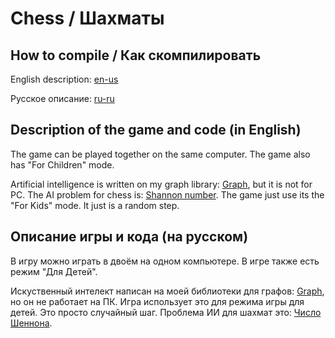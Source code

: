 # Chess / Шахматы

## How to compile / Как скомпилировать


English description: [en-us](docs/en-us/README.md)

Русское описание: [ru-ru](docs/ru-ru/README.md)

## Description of the game and code (in English)

The game can be played together on the same computer. The game also has "For Children" mode.

Artificial intelligence is written on my graph library: [Graph](https://github.com/DmitriySidyakin/Graph ), but it is not for PC. The AI problem for chess is: [Shannon number](https://en.wikipedia.org/wiki/Shannon_number).
The game just use its the "For Kids" mode. It just is a random step. 

## Описание игры и кода (на русском)

В игру можно играть в двоём на одном компьютере. В игре также есть режим "Для Детей".

Искуственный интелект написан на моей библиотеки для графов: [Graph](https://github.com/DmitriySidyakin/Graph), но он не работает на ПК.
Игра использует это для режима игры для детей. Это просто случайный шаг. Проблема ИИ для шахмат это: [Число Шеннона](https://ru.wikipedia.org/wiki/%D0%A7%D0%B8%D1%81%D0%BB%D0%BE_%D0%A8%D0%B5%D0%BD%D0%BD%D0%BE%D0%BD%D0%B0#:~:text=%D0%A7%D0%B8%D1%81%D0%BB%D0%BE%CC%81%20%D0%A8%D0%B5%CC%81%D0%BD%D0%BD%D0%BE%D0%BD%D0%B0%20%E2%80%94%20%D0%BE%D1%86%D0%B5%D0%BD%D0%BE%D1%87%D0%BD%D0%BE%D0%B5%20%D0%BC%D0%B8%D0%BD%D0%B8%D0%BC%D0%B0%D0%BB%D1%8C%D0%BD%D0%BE%D0%B5%20%D0%BA%D0%BE%D0%BB%D0%B8%D1%87%D0%B5%D1%81%D1%82%D0%B2%D0%BE,%D0%A1%D0%BE%D1%81%D1%82%D0%B0%D0%B2%D0%BB%D1%8F%D0%B5%D1%82%20%D0%BF%D1%80%D0%B8%D0%B1%D0%BB%D0%B8%D0%B7%D0%B8%D1%82%D0%B5%D0%BB%D1%8C%D0%BD%D0%BE%2010120).
